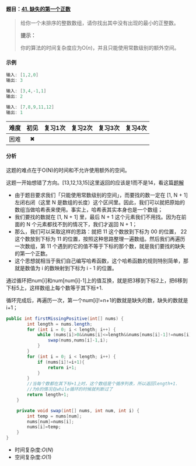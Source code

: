 #### 题目：[41. 缺失的第一个正数](https://leetcode-cn.com/problems/first-missing-positive/)

> 给你一个未排序的整数数组，请你找出其中没有出现的最小的正整数。
>
>  
>
> **提示：**
>
> 你的算法的时间复杂度应为O(*n*)，并且只能使用常数级别的额外空间。

#### 示例

```java
输入: [1,2,0]
输出: 3
```

```java
输入: [3,4,-1,1]
输出: 2
```

```java
输入: [7,8,9,11,12]
输出: 1
```

| 难度 | 初见 | 复习1次 | 复习2次 | 复习3次 | 复习4次 |
| :--: | :--: | :-----: | :-----: | :-----: | :-----: |
| 困难 |  ✖   |         |         |         |         |

#### 分析

这题的难点在于O(N)的时间和不允许使用额外的空间。

这题一开始想错了方向。[13,12,13,15]这里返回的应该是1而不是14，看这篇[题解](https://leetcode-cn.com/problems/first-missing-positive/solution/tong-pai-xu-python-dai-ma-by-liweiwei1419/)

- 由于题目要求我们「只能使用常数级别的空间」，而要找的数一定在 [1, N + 1] 左闭右闭（这里 N 是数组的长度）这个区间里。因此，我们可以就把原始的数组当做哈希表来使用。事实上，哈希表其实本身也是一个数组；
- 我们要找的数就在 [1, N + 1] 里，最后 N + 1 这个元素我们不用找。因为在前面的 N 个元素都找不到的情况下，我们才返回 N + 1；
- 那么，我们可以采取这样的思路：就把 11 这个数放到下标为 00 的位置， 22 这个数放到下标为 11 的位置，按照这种思路整理一遍数组。然后我们再遍历一次数组，第 11 个遇到的它的值不等于下标的那个数，就是我们要找的缺失的第一个正数。
- 这个思想就相当于我们自己编写哈希函数，这个哈希函数的规则特别简单，那就是数值为 i 的数映射到下标为 i - 1 的位置。

通过循环把num[i]和num[num[i]-1]上的值互换，就是把3移到下标2上，把6移到下标5上，这样数组上每个数等于其下标+1.

循环完成后，再遍历一次，第一个num[i]!=n+1的数就是缺失的数，缺失的数就是i+1；

```java
public int firstMissingPositive(int[] nums) {
        int length = nums.length;
        for (int i = 0; i < length; i++) {
            while (nums[i]>0&&nums[i]<=length&&nums[nums[i]-1]!=nums[i]){
                swap(nums,nums[i]-1,i);
            }
        }
        for (int i = 0; i < length; i++) {
            if (nums[i]!=i+1){
                return i+1;
            }
        }
    	//当每个数都在其下标+1上时，这个数组是个循序列表，所以返回length+1.
    	//为0的情况在while循环的时候就判断过了
        return length+1;
    }

    private void swap(int[] nums, int num, int i) {
        int temp = nums[num];
        nums[num]=nums[i];
        nums[i]=temp;
    }
}

```





- 时间复杂度:$O(N)$
- 空间复杂度:$O(1)$